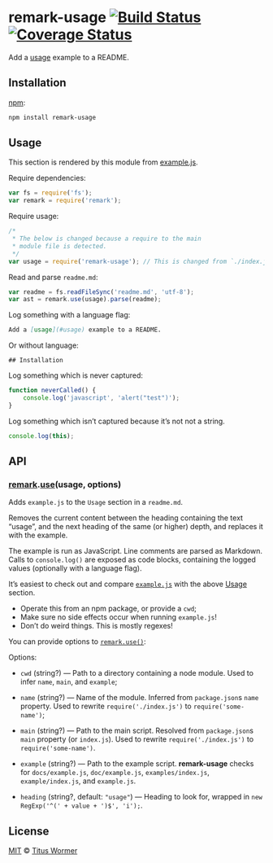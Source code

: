 # remark-usage [![Build Status](https://img.shields.io/travis/wooorm/remark-usage.svg)](https://travis-ci.org/wooorm/remark-usage) [![Coverage Status](https://img.shields.io/codecov/c/github/wooorm/remark-usage.svg)](https://codecov.io/github/wooorm/remark-usage)

Add a [usage](#usage) example to a README.

## Installation

[npm](https://docs.npmjs.com/cli/install):

```bash
npm install remark-usage
```

<!--lint disable code-block-style-->

## Usage

This section is rendered by this module from [example.js](example.js).

Require dependencies:

```javascript
var fs = require('fs');
var remark = require('remark');
```

Require usage:

```javascript
/*
 * The below is changed because a require to the main
 * module file is detected.
 */
var usage = require('remark-usage'); // This is changed from `./index.js` to `remark-usage`
```

Read and parse `readme.md`:

```javascript
var readme = fs.readFileSync('readme.md', 'utf-8');
var ast = remark.use(usage).parse(readme);
```

Log something with a language flag:

```markdown
Add a [usage](#usage) example to a README.
```

Or without language:

    ## Installation

Log something which is never captured:

```javascript
function neverCalled() {
    console.log('javascript', 'alert("test")');
}
```

Log something which isn’t captured because it’s not not a string.

```javascript
console.log(this);
```

## API

<!--lint enable code-block-style-->

### [remark](https://github.com/wooorm/remark#api).[use](https://github.com/wooorm/remark#remarkuseplugin-options)(usage, options)

Adds `example.js` to the `Usage` section in a `readme.md`.

Removes the current content between the heading containing the text “usage”,
and the next heading of the same (or higher) depth, and replaces it with
the example.

The example is run as JavaScript. Line comments are parsed as Markdown.
Calls to `console.log()` are exposed as code blocks, containing the logged
values (optionally with a language flag).

It’s easiest to check out and compare [`example.js`](example.js) with the
above [Usage](#usage) section.

*   Operate this from an npm package, or provide a `cwd`;
*   Make sure no side effects occur when running `example.js`!
*   Don’t do weird things. This is mostly regexes!

You can provide options to [`remark.use()`](https://github.com/wooorm/remark#remarkuseplugin-options):

Options:

*   `cwd` (string?) — Path to a directory containing a node module. Used
    to infer `name`, `main`, and `example`;

*   `name` (string?) — Name of the module. Inferred from `package.json`s
    `name` property. Used to rewrite `require('./index.js')` to
    `require('some-name')`;

*   `main` (string?) — Path to the main script. Resolved from `package.json`s
    `main` property (or `index.js`). Used to rewrite `require('./index.js')`
    to `require('some-name')`.

*   `example` (string?) — Path to the example script. **remark-usage** checks
    for `docs/example.js`, `doc/example.js`, `examples/index.js`,
    `example/index.js`, and `example.js`.

*   `heading` (string?, default: `"usage"`) — Heading to look for,
    wrapped in `new RegExp('^(' + value + ')$', 'i');`.

## License

[MIT](LICENSE) © [Titus Wormer](http://wooorm.com)

